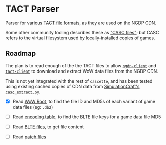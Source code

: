 # TACT Parser

Parser for various [TACT file formats][tact-ff], as they are used on the NGDP
CDN.

Some other community tooling describes these as ["CASC files"][casc]; but CASC
refers to the virtual filesystem used by locally-installed copies of games.

## Roadmap

The plan is to read enough of the the TACT files to allow [`ngdp-client`][] and
[`tact-client`][] to download and extract WoW data files from the NGDP CDN.

This is not yet integrated with the rest of `cascette`, and has been tested
using existing cached copies of CDN data from
[SimulationCraft's `casc_extract.py`][simc].

- [x] Read [WoW Root][wow-root], to find the file ID and
  MD5s of each variant of game data files (eg: `.db2`)

- [ ] Read [encoding table][encoding], to find
  the BLTE file keys for a game data file MD5

- [ ] Read [BLTE files][blte], to get file content

- [ ] Read [patch files][patch]

[`ngdp-client`]: ../ngdp-client/
[`tact-client`]: ../tact-client/
[blte]: https://wowdev.wiki/BLTE
[casc]: https://wowdev.wiki/CASC
[encoding]: https://wowdev.wiki/TACT#Encoding_table
[patch]: https://wowdev.wiki/TACT#Patch
[simc]: https://github.com/simulationcraft/simc/blob/thewarwithin/casc_extract/
[tact-ff]: https://wowdev.wiki/TACT#File_types
[wow-root]: https://wowdev.wiki/TACT#Root
